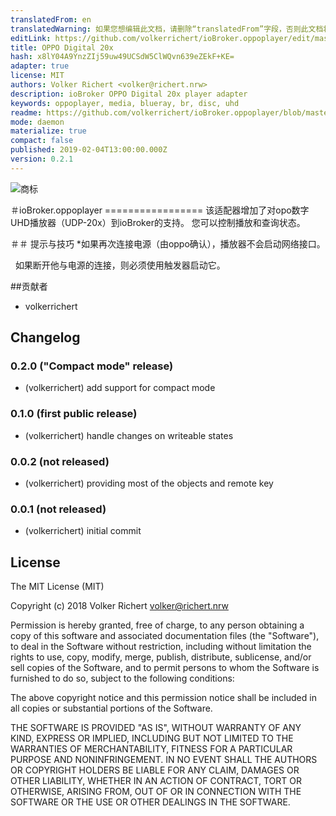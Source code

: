 ```yaml
---
translatedFrom: en
translatedWarning: 如果您想编辑此文档，请删除“translatedFrom”字段，否则此文档将再次自动翻译
editLink: https://github.com/volkerrichert/ioBroker.oppoplayer/edit/master//README.md
title: OPPO Digital 20x
hash: x8lY04A9YnzZIj59uw49UCSdW5ClWQvn639eZEkF+KE=
adapter: true
license: MIT
authors: Volker Richert <volker@richert.nrw>
description: ioBroker OPPO Digital 20x player adapter
keywords: oppoplayer, media, blueray, br, disc, uhd
readme: https://github.com/volkerrichert/ioBroker.oppoplayer/blob/master/README.md
mode: daemon
materialize: true
compact: false
published: 2019-02-04T13:00:00.000Z
version: 0.2.1
---
```

![商标](zh-cn/adapterref/iobroker.oppoplayer/../../../en/adapterref/iobroker.oppoplayer/admin/oppoplayer.png)

＃ioBroker.oppoplayer =================
该适配器增加了对opo数字UHD播放器（UDP-20x）到ioBroker的支持。
您可以控制播放和查询状态。

＃＃ 提示与技巧
*如果再次连接电源（由oppo确认），播放器不会启动网络接口。

  如果断开他与电源的连接，则必须使用触发器启动它。

##贡献者
* volkerrichert

## Changelog

### 0.2.0 ("Compact mode" release)
* (volkerrichert) add support for compact mode 

### 0.1.0 (first public release)
* (volkerrichert) handle changes on writeable states

### 0.0.2 (not released)
* (volkerrichert) providing most of the objects and remote key

### 0.0.1 (not released)
* (volkerrichert) initial commit

## License
The MIT License (MIT)

Copyright (c) 2018 Volker Richert <volker@richert.nrw>

Permission is hereby granted, free of charge, to any person obtaining a copy
of this software and associated documentation files (the "Software"), to deal
in the Software without restriction, including without limitation the rights
to use, copy, modify, merge, publish, distribute, sublicense, and/or sell
copies of the Software, and to permit persons to whom the Software is
furnished to do so, subject to the following conditions:

The above copyright notice and this permission notice shall be included in
all copies or substantial portions of the Software.

THE SOFTWARE IS PROVIDED "AS IS", WITHOUT WARRANTY OF ANY KIND, EXPRESS OR
IMPLIED, INCLUDING BUT NOT LIMITED TO THE WARRANTIES OF MERCHANTABILITY,
FITNESS FOR A PARTICULAR PURPOSE AND NONINFRINGEMENT. IN NO EVENT SHALL THE
AUTHORS OR COPYRIGHT HOLDERS BE LIABLE FOR ANY CLAIM, DAMAGES OR OTHER
LIABILITY, WHETHER IN AN ACTION OF CONTRACT, TORT OR OTHERWISE, ARISING FROM,
OUT OF OR IN CONNECTION WITH THE SOFTWARE OR THE USE OR OTHER DEALINGS IN
THE SOFTWARE.